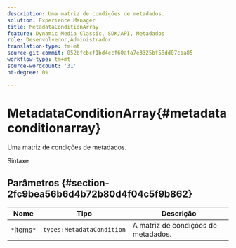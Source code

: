 ```yaml
---
description: Uma matriz de condições de metadados.
solution: Experience Manager
title: MetadataConditionArray
feature: Dynamic Media Classic, SDK/API, Metadados
role: Desenvolvedor,Administrador
translation-type: tm+mt
source-git-commit: 052bfcbcf1bd4ccf60afa7e3325bf58dd07cba85
workflow-type: tm+mt
source-wordcount: '31'
ht-degree: 0%

---
```



# MetadataConditionArray{#metadataconditionarray}

Uma matriz de condições de metadados.

Sintaxe

## Parâmetros {#section-2fc9bea56b6d4b72b80d4f04c5f9b862}

| Nome | Tipo | Descrição |
|---|---|---|
| `*`items`*` | `types:MetadataCondition` | A matriz de condições de metadados. |


